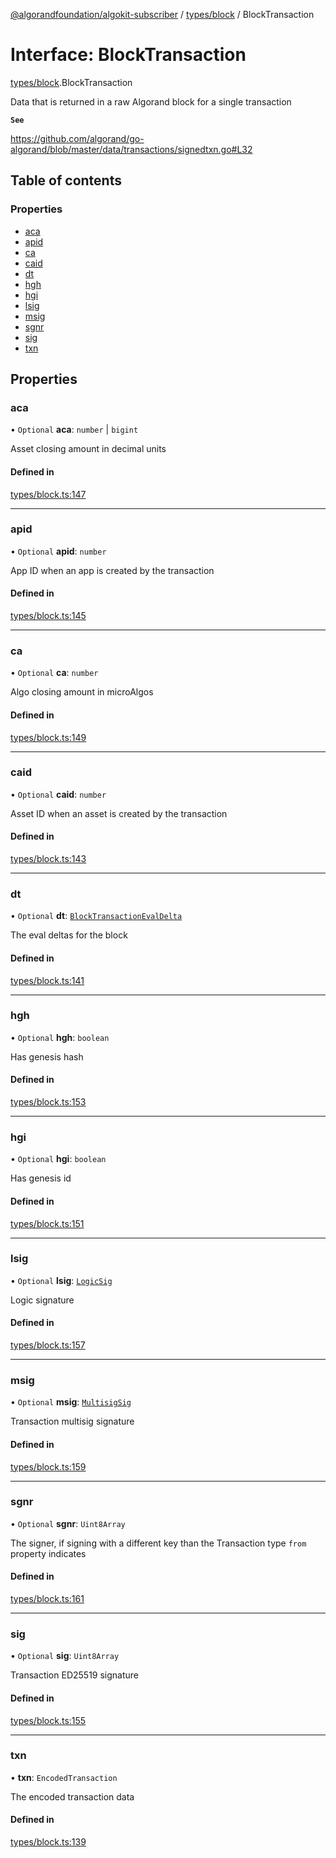 [@algorandfoundation/algokit-subscriber](../README.md) / [types/block](../modules/types_block.md) / BlockTransaction

# Interface: BlockTransaction

[types/block](../modules/types_block.md).BlockTransaction

Data that is returned in a raw Algorand block for a single transaction

**`See`**

https://github.com/algorand/go-algorand/blob/master/data/transactions/signedtxn.go#L32

## Table of contents

### Properties

- [aca](types_block.BlockTransaction.md#aca)
- [apid](types_block.BlockTransaction.md#apid)
- [ca](types_block.BlockTransaction.md#ca)
- [caid](types_block.BlockTransaction.md#caid)
- [dt](types_block.BlockTransaction.md#dt)
- [hgh](types_block.BlockTransaction.md#hgh)
- [hgi](types_block.BlockTransaction.md#hgi)
- [lsig](types_block.BlockTransaction.md#lsig)
- [msig](types_block.BlockTransaction.md#msig)
- [sgnr](types_block.BlockTransaction.md#sgnr)
- [sig](types_block.BlockTransaction.md#sig)
- [txn](types_block.BlockTransaction.md#txn)

## Properties

### aca

• `Optional` **aca**: `number` \| `bigint`

Asset closing amount in decimal units

#### Defined in

[types/block.ts:147](https://github.com/algorandfoundation/algokit-subscriber-ts/blob/main/src/types/block.ts#L147)

---

### apid

• `Optional` **apid**: `number`

App ID when an app is created by the transaction

#### Defined in

[types/block.ts:145](https://github.com/algorandfoundation/algokit-subscriber-ts/blob/main/src/types/block.ts#L145)

---

### ca

• `Optional` **ca**: `number`

Algo closing amount in microAlgos

#### Defined in

[types/block.ts:149](https://github.com/algorandfoundation/algokit-subscriber-ts/blob/main/src/types/block.ts#L149)

---

### caid

• `Optional` **caid**: `number`

Asset ID when an asset is created by the transaction

#### Defined in

[types/block.ts:143](https://github.com/algorandfoundation/algokit-subscriber-ts/blob/main/src/types/block.ts#L143)

---

### dt

• `Optional` **dt**: [`BlockTransactionEvalDelta`](types_block.BlockTransactionEvalDelta.md)

The eval deltas for the block

#### Defined in

[types/block.ts:141](https://github.com/algorandfoundation/algokit-subscriber-ts/blob/main/src/types/block.ts#L141)

---

### hgh

• `Optional` **hgh**: `boolean`

Has genesis hash

#### Defined in

[types/block.ts:153](https://github.com/algorandfoundation/algokit-subscriber-ts/blob/main/src/types/block.ts#L153)

---

### hgi

• `Optional` **hgi**: `boolean`

Has genesis id

#### Defined in

[types/block.ts:151](https://github.com/algorandfoundation/algokit-subscriber-ts/blob/main/src/types/block.ts#L151)

---

### lsig

• `Optional` **lsig**: [`LogicSig`](types_block.LogicSig.md)

Logic signature

#### Defined in

[types/block.ts:157](https://github.com/algorandfoundation/algokit-subscriber-ts/blob/main/src/types/block.ts#L157)

---

### msig

• `Optional` **msig**: [`MultisigSig`](types_block.MultisigSig.md)

Transaction multisig signature

#### Defined in

[types/block.ts:159](https://github.com/algorandfoundation/algokit-subscriber-ts/blob/main/src/types/block.ts#L159)

---

### sgnr

• `Optional` **sgnr**: `Uint8Array`

The signer, if signing with a different key than the Transaction type `from` property indicates

#### Defined in

[types/block.ts:161](https://github.com/algorandfoundation/algokit-subscriber-ts/blob/main/src/types/block.ts#L161)

---

### sig

• `Optional` **sig**: `Uint8Array`

Transaction ED25519 signature

#### Defined in

[types/block.ts:155](https://github.com/algorandfoundation/algokit-subscriber-ts/blob/main/src/types/block.ts#L155)

---

### txn

• **txn**: `EncodedTransaction`

The encoded transaction data

#### Defined in

[types/block.ts:139](https://github.com/algorandfoundation/algokit-subscriber-ts/blob/main/src/types/block.ts#L139)
